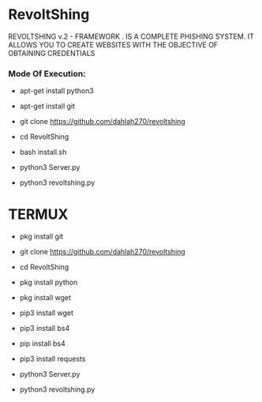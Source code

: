 # RevoltShing
 REVOLTSHING v.2 - FRAMEWORK . IS A COMPLETE PHISHING SYSTEM. IT ALLOWS YOU TO CREATE WEBSITES WITH THE OBJECTIVE OF OBTAINING CREDENTIALS


<h3> Mode Of Execution: </h3>

* apt-get install python3

* apt-get install git 

* git clone https://github.com/dahlah270/revoltshing

* cd RevoltShing

* bash install.sh

* python3 Server.py

* python3 revoltshing.py

# TERMUX

* pkg install git

* git clone  https://github.com/dahlah270/revoltshing

* cd RevoltShing

* pkg install python

* pkg install wget

* pip3 install wget

* pip3 install bs4

* pip install bs4

* pip3 install requests

* python3 Server.py

* python3 revoltshing.py

